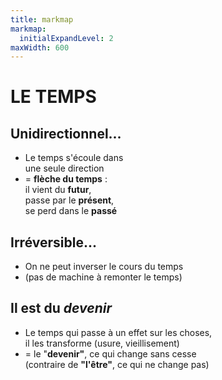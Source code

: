 ```yaml
---
title: markmap
markmap:
  initialExpandLevel: 2
maxWidth: 600
---
```


# LE TEMPS

## Unidirectionnel... <!--fold-->

- Le temps s'écoule dans <br> une seule direction
- = **flèche du temps** :<br> il vient du **futur**,  <br>passe par le **présent**,  <br>se perd dans le **passé**

## Irréversible... <!--fold-->
 - On ne peut inverser le cours du temps
 - (pas de machine à remonter le temps)

## Il est du *devenir*  <!--fold-->
- Le temps qui passe à un effet sur les choses, <br> il les transforme (usure, vieillisement)
- = le "**devenir"**, ce qui change sans cesse <br> (contraire de  **"l'être"**, ce qui ne change pas)